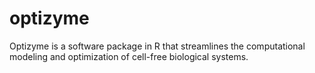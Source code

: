 # optizyme
Optizyme is a software package in R that streamlines the computational modeling and optimization of cell-free biological systems.
